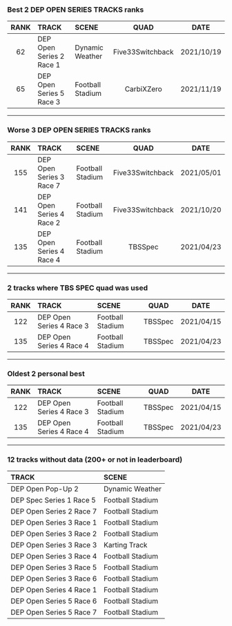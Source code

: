 ### Best 2 DEP OPEN SERIES TRACKS ranks
|RANK|TRACK|SCENE|QUAD|DATE|
|:---:|:---|:---|:---:|:---:|
|62|DEP Open Series 2 Race 1|Dynamic Weather|Five33Switchback|2021/10/19|
|65|DEP Open Series 5 Race 3|Football Stadium|CarbiXZero|2021/11/19|
---
### Worse 3 DEP OPEN SERIES TRACKS ranks
|RANK|TRACK|SCENE|QUAD|DATE|
|:---:|:---|:---|:---:|:---:|
|155|DEP Open Series 3 Race 7|Football Stadium|Five33Switchback|2021/05/01|
|141|DEP Open Series 4 Race 2|Football Stadium|Five33Switchback|2021/10/20|
|135|DEP Open Series 4 Race 4|Football Stadium|TBSSpec|2021/04/23|
---
### 2 tracks where TBS SPEC quad was used
|RANK|TRACK|SCENE|QUAD|DATE|
|:---:|:---|:---|:---:|:---:|
|122|DEP Open Series 4 Race 3|Football Stadium|TBSSpec|2021/04/15|
|135|DEP Open Series 4 Race 4|Football Stadium|TBSSpec|2021/04/23|
---
### Oldest 2 personal best
|RANK|TRACK|SCENE|QUAD|DATE|
|:---:|:---|:---|:---:|:---:|
|122|DEP Open Series 4 Race 3|Football Stadium|TBSSpec|2021/04/15|
|135|DEP Open Series 4 Race 4|Football Stadium|TBSSpec|2021/04/23|
---
### 12 tracks without data (200+ or not in leaderboard)
|TRACK|SCENE|
|:---|:---|
|DEP Open Pop-Up 2|Dynamic Weather|
|DEP Spec Series 1 Race 5|Football Stadium|
|DEP Open Series 2 Race 7|Football Stadium|
|DEP Open Series 3 Race 1|Football Stadium|
|DEP Open Series 3 Race 2|Football Stadium|
|DEP Open Series 3 Race 3|Karting Track|
|DEP Open Series 3 Race 4|Football Stadium|
|DEP Open Series 3 Race 5|Football Stadium|
|DEP Open Series 3 Race 6|Football Stadium|
|DEP Open Series 4 Race 1|Football Stadium|
|DEP Open Series 5 Race 6|Football Stadium|
|DEP Open Series 5 Race 7|Football Stadium|

